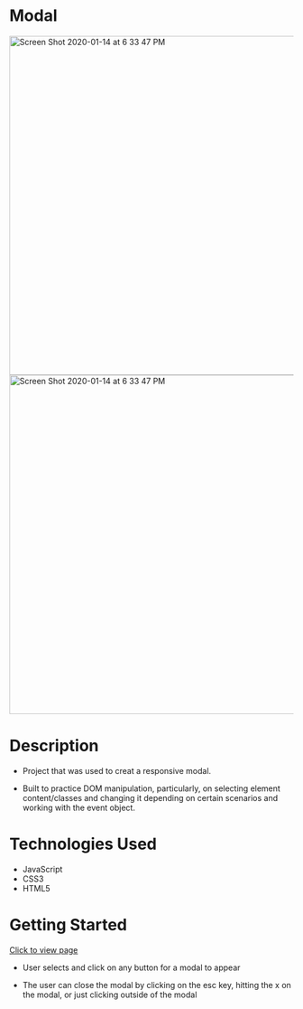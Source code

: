 # Modal

<img width="600" alt="Screen Shot 2020-01-14 at 6 33 47 PM" src="https://user-images.githubusercontent.com/53157290/134049195-11490d39-fe02-4f07-b9f7-321e7c27845b.png">

<img width="600" alt="Screen Shot 2020-01-14 at 6 33 47 PM" src="https://user-images.githubusercontent.com/53157290/134049202-6d5a7d62-3deb-48d8-b009-255abde5de39.png">


# Description 

* Project that was used to creat a responsive modal.

* Built to practice DOM manipulation, particularly, on selecting element content/classes and changing it depending on certain scenarios and working with the event object.

# Technologies Used
* JavaScript
* CSS3
* HTML5

# Getting Started 


[Click to view page](https://eecanada.github.io/modal/)

* User selects and click on any button for a modal to appear

* The user can close the modal by clicking on the esc key, hitting the x on the modal, or just clicking outside of the modal
